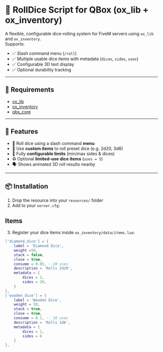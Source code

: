 # 🎲 RollDice Script for QBox (ox_lib + ox_inventory)

A flexible, configurable dice-rolling system for FiveM servers using `ox_lib` and `ox_inventory`.  
Supports:

- ✅ Slash command menu (`/roll`)
- ✅ Multiple usable dice items with metadata (`dices`, `sides`, `uses`)
- ✅ Configurable 3D text display
- ✅ Optional durability tracking

---

## 🔧 Requirements

- [ox_lib](https://overextended.dev/ox_lib/)
- [ox_inventory](https://overextended.dev/ox_inventory/)
- [qbx_core](https://github.com/qbcore-framework/qbx-core)

---

## 🧠 Features

- 🎲 Roll dice using a slash command **menu**
- 🎯 Use **custom items** to roll preset dice (e.g. 2d20, 3d6)
- 🧮 Fully **configurable limits** (min/max sides & dices)
- ♻️ Optional **limited-use dice items** (`uses = 5`)
- 🗣️ Shows animated 3D roll results nearby

---

## 📦 Installation

1. Drop the resource into your `resources/` folder
2. Add to your `server.cfg`:

## Items
3. Register your dice items inside `ox_inventory/data/items.lua`:
```lua
['diamond_dice'] = {
	label = 'Diamond Dice',
	weight =50,
	stack = false,
	close = true,
	consume = 0.05, --20 uses
	description = 'Rolls 2d20',
	metadata = {
		dices = 2,
		sides = 20,
	}
},
['wooden_dice'] = {
    label = 'Wooden Dice',
    weight = 50,
    stack = true,
    close = true,
    consume = 0.1, -- 10 uses
    description = 'Rolls 1d6',
    metadata = {
        dices = 1,
        sides = 6
    }
},
```
